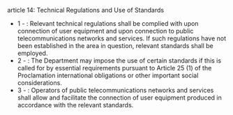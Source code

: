 article 14: Technical Regulations and Use of Standards

<ul>
			<li>1 - : Relevant technical regulations shall be complied with upon connection of user equipment and upon connection to public telecommunications networks and services. If such regulations have not been established in the area in question, relevant standards shall be employed.<ul>
			</ul></li>			<li>2 - : The Department may impose the use of certain standards if this is called for by essential requirements pursuant to Article 25 (1) of the Proclamation international obligations or other important social considerations.<ul>
			</ul></li>			<li>3 - : Operators of public telecommunications networks and services shall allow and facilitate the connection of user equipment produced in accordance with the relevant standards.<ul>
			</ul></li></ul>